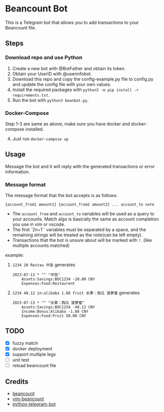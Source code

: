 # Beancount Bot

This is a Telegram bot that allows you to add transactions to your Beancount file.

## Steps

### Download repo and use Python

1. Create a new bot with @BotFather and obtain its token.
2. Obtain your UserID with @userinfobot.
3. Download this repo and copy the config-example.py file to config.py and update the config file with your own values.
4. Install the required packages with `python3 -m pip install -r requirements.txt`.
5. Run the bot with `python3 beanbot.py`.

### Docker-Compose
Step 1-3 are same as above, make sure you have docker and docker-compose installed.

4. Just run `docker-compose up`

## Usage

Message the bot and it will reply with the generated transactions or error information.

### Message format

The message format that the bot accepts is as follows:

`{account_from1 amount1} {account_from2 amount2} ... account_to note`

- The `account_from` and `account_to` variables will be used as a query to your accounts. Match algo is basically the same as account completion you use in vim or vscode.
- The first `2n+1`` variables must be separated by a space, and the remaining strings will be treated as the note(can be left empty).
- Transactions that the bot is unsure about will be marked with `!`. (like multiple accounts matched)

example:

1. `1234 20 Restau 中饭` generates

    ```
    2023-07-13 * "" "中饭"
        Assets:Savings:BOC1234 -20.00 CNY
        Expenses:Food:Restaurent
    ```

2. `1234 48.12 in:alibaba 1.88 fruit 水果：西瓜 菠萝蜜` generates

    ```
    2023-07-13 * "" "水果：西瓜 菠萝蜜"
        Assets:Savings:BOC1234 -48.12 CNY
        Income:Bonus:Alibaba -1.88 CNY
        Expenses:Food:Fruit 50.00 CNY
    ```
## TODO

- [x] fuzzy match
- [x] docker deployment
- [x] support multiple legs
- [ ] unit test
- [ ] reload beancount file

## Credits
- [beancount](https://github.com/beancount/beancount)
- [vim-beancount](https://github.com/nathangrigg/vim-beancount)
- [python-telegram-bot](https://github.com/python-telegram-bot/python-telegram-bot)